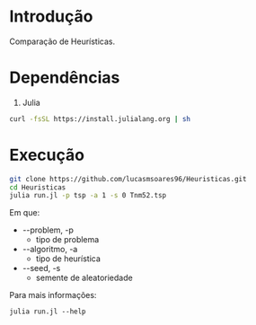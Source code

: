 # Introdução
Comparação de Heurísticas.

# Dependências

1. Julia

```bash
curl -fsSL https://install.julialang.org | sh
```

# Execução

```bash
git clone https://github.com/lucasmsoares96/Heuristicas.git
cd Heuristicas
julia run.jl -p tsp -a 1 -s 0 Tnm52.tsp
```

Em que:
- --problem, -p
    - tipo de problema
- --algoritmo, -a
    - tipo de heurística
- --seed, -s
    - semente de aleatoriedade

Para mais informações:
```
julia run.jl --help
```